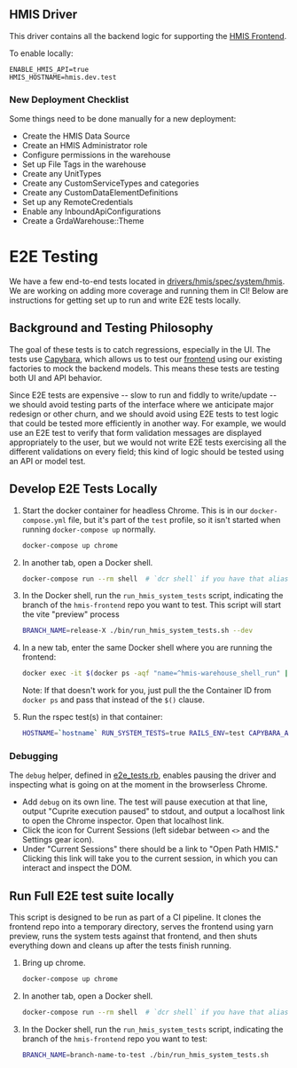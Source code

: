 ## HMIS Driver

This driver contains all the backend logic for supporting the [HMIS Frontend](https://github.com/greenriver/hmis-frontend).

To enable locally:
```
ENABLE_HMIS_API=true
HMIS_HOSTNAME=hmis.dev.test
```

### New Deployment Checklist

Some things need to be done manually for a new deployment:

* Create the HMIS Data Source
* Create an HMIS Administrator role
* Configure permissions in the warehouse
* Set up File Tags in the warehouse
* Create any UnitTypes
* Create any CustomServiceTypes and categories
* Create any CustomDataElementDefinitions
* Set up any RemoteCredentials
* Enable any InboundApiConfigurations
* Create a GrdaWarehouse::Theme

# E2E Testing

We have a few end-to-end tests located in [drivers/hmis/spec/system/hmis](drivers/hmis/spec/system/hmis).
We are working on adding more coverage and running them in CI!
Below are instructions for getting set up to run and write E2E tests locally.

## Background and Testing Philosophy

The goal of these tests is to catch regressions, especially in the UI. The tests use [Capybara](https://github.com/teamcapybara/capybara), which allows us to test our [frontend](https://github.com/greenriver/hmis-frontend/) using our existing factories to mock the backend models. This means these tests are testing both UI and API behavior.

Since E2E tests are expensive -- slow to run and fiddly to write/update -- we should avoid testing parts of the interface where we anticipate major redesign or other churn, and we should avoid using E2E tests to test logic that could be tested more efficiently in another way. For example, we would use an E2E test to verify that form validation messages are displayed appropriately to the user, but we would not write E2E tests exercising all the different validations on every field; this kind of logic should be tested using an API or model test.

## Develop E2E Tests Locally

1. Start the docker container for headless Chrome. This is in our `docker-compose.yml` file, but it's part of the `test` profile, so it isn't started when running `docker-compose up` normally.
    ```bash
    docker-compose up chrome
    ```

2. In another tab, open a Docker shell.
    ```bash
    docker-compose run --rm shell  # `dcr shell` if you have that alias
    ```

3. In the Docker shell, run the `run_hmis_system_tests` script, indicating the branch of the `hmis-frontend` repo you want to test. This script will start the vite "preview" process

    ```bash
    BRANCH_NAME=release-X ./bin/run_hmis_system_tests.sh --dev
    ```

4. In a new tab, enter the same Docker shell where you are running the frontend:
    ```bash
    docker exec -it $(docker ps -aqf "name=^hmis-warehouse_shell_run" | head -1) /bin/bash
    ```
    Note: If that doesn't work for you, just pull the the Container ID from `docker ps` and pass that instead of the `$()` clause.

5. Run the rspec test(s) in that container:
    ```bash
    HOSTNAME=`hostname` RUN_SYSTEM_TESTS=true RAILS_ENV=test CAPYBARA_APP_HOST="http://$HOSTNAME:5173" rspec -f d -P "drivers/hmis/spec/system/hmis/*"
    ```


### Debugging
The `debug` helper, defined in [e2e_tests.rb](e2e_tests.rb), enables pausing the driver and inspecting what is going on at the moment in the browserless Chrome.
- Add `debug` on its own line. The test will pause execution at that line, output "Cuprite execution paused" to stdout, and output a localhost link to open the Chrome inspector. Open that localhost link.
- Click the icon for Current Sessions (left sidebar between `<>` and the Settings gear icon).
- Under "Current Sessions" there should be a link to "Open Path HMIS." Clicking this link will take you to the current session, in which you can interact and inspect the DOM.


## Run Full E2E test suite locally

This script is designed to be run as part of a CI pipeline. It clones the frontend repo into a temporary directory, serves the frontend using yarn preview, runs the system tests against that frontend, and then shuts everything down and cleans up after the tests finish running.

1. Bring up chrome.
    ```bash
    docker-compose up chrome
    ```

2. In another tab, open a Docker shell.
    ```bash
    docker-compose run --rm shell  # `dcr shell` if you have that alias
    ```
   
3. In the Docker shell, run the `run_hmis_system_tests` script, indicating the branch of the `hmis-frontend` repo you want to test:
    ```bash
    BRANCH_NAME=branch-name-to-test ./bin/run_hmis_system_tests.sh
    ```
